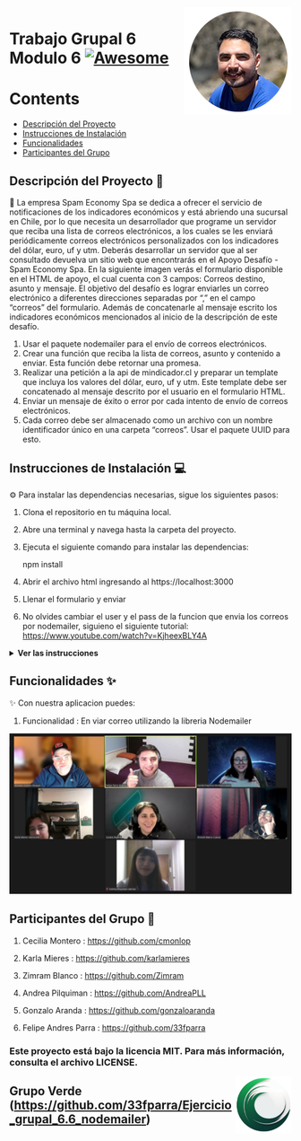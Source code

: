 <img src="public/images/perfil.png" align="right" />

# Trabajo Grupal 6 Modulo 6 [![Awesome](https://cdn.jsdelivr.net/gh/sindresorhus/awesome@d7305f38d29fed78fa85652e3a63e154dd8e8829/media/badge.svg)](https://github.com/33fparra)

Contents
========

 * [Descripción del Proyecto](#descripción-del-proyecto-memo)
 * [Instrucciones de Instalación](#instrucciones-de-instalación-computer)
 * [Funcionalidades](#funcionalidades-sparkles)
 * [Participantes del Grupo](#participantes-del-grupo-busts_in_silhouette)
 
## Descripción del Proyecto :memo:

📝 La empresa Spam Economy Spa se dedica a ofrecer el servicio de notificaciones de los indicadores
económicos y está abriendo una sucursal en Chile, por lo que necesita un desarrollador que programe un
servidor que reciba una lista de correos electrónicos, a los cuales se les enviará periódicamente correos
electrónicos personalizados con los indicadores del dólar, euro, uf y utm.
Deberás desarrollar un servidor que al ser consultado devuelva un sitio web que encontrarás en el Apoyo
Desafío - Spam Economy Spa. En la siguiente imagen verás el formulario disponible en el HTML de apoyo,
el cual cuenta con 3 campos: Correos destino, asunto y mensaje.
El objetivo del desafío es lograr enviarles un correo electrónico a diferentes direcciones separadas por “,”
en el campo “correos” del formulario. Además de concatenarle al mensaje escrito los indicadores
económicos mencionados al inicio de la descripción de este desafío.

1. Usar el paquete nodemailer para el envío de correos electrónicos.
2. Crear una función que reciba la lista de correos, asunto y contenido a enviar. Esta función debe
retornar una promesa.
3. Realizar una petición a la api de mindicador.cl y preparar un template que incluya los valores del
dólar, euro, uf y utm. Este template debe ser concatenado al mensaje descrito por el usuario en el
formulario HTML.
4. Enviar un mensaje de éxito o error por cada intento de envío de correos electrónicos.
5. Cada correo debe ser almacenado como un archivo con un nombre identificador único en una
carpeta “correos”. Usar el paquete UUID para esto.


## Instrucciones de Instalación :computer:

⚙️ Para instalar las dependencias necesarias, sigue los siguientes pasos:

1. Clona el repositorio en tu máquina local.
2. Abre una terminal y navega hasta la carpeta del proyecto.
3. Ejecuta el siguiente comando para instalar las dependencias:

   npm install

4. Abrir el archivo html ingresando al https://localhost:3000
5. Llenar el formulario y enviar
6. No olvides cambiar el user y el pass de la funcion que envia los correos por nodemailer, siguieno el siguiente tutorial: https://www.youtube.com/watch?v=KjheexBLY4A

<details><summary><b>Ver las instrucciones</b></summary>

1. Instalar las dependencias:

   ```sh
   npm install
   ```

2. En el caso de no poder instalar las dependencias:

   ```sh
   npm install --force
   ```

3. Las librerias que estamos ocupando `package.json`:

    ````sh
    ... 
    "name": "helpers",
    "version": "1.0.0",
    "description": "",
    "main": "index.js",
    + "type": "module",
    "scripts": {
    "test": "echo \"Error: no test specified\" && exit 1"
    },
    "author": "",
    "license": "ISC",
    "dependencies": {
    "body-parse": "^0.1.0",
    "express": "^4.18.2",
    "hbs": "^4.2.0",
    +"nodemailer": "^6.9.4",
    "path": "^0.12.7"
    }
    ````

 
</details>

## Funcionalidades :sparkles:

✨ Con nuestra aplicacion puedes:

1. Funcionalidad : En viar correo utilizando la libreria Nodemailer


![Foto de grupo](public/images/grupoVerde.jpg)

## Participantes del Grupo :busts_in_silhouette:

1. Cecilia Montero : https://github.com/cmonlop

2. Karla Mieres : https://github.com/karlamieres

3. Zimram Blanco : https://github.com/Zimram

4. Andrea Pilquiman : https://github.com/AndreaPLL

5. Gonzalo Aranda : https://github.com/gonzaloaranda

6. Felipe Andres Parra : https://github.com/33fparra

### Este proyecto está bajo la licencia MIT. Para más información, consulta el archivo LICENSE.


<img src="public/images/logGrupoVerde.png" align="right" />

## Grupo Verde (https://github.com/33fparra/Ejercicio_grupal_6.6_nodemailer)

